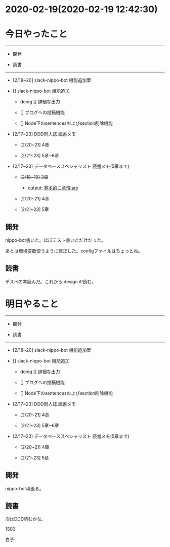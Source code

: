 # 2020-02-19(2020-02-19 12:42:30)

# 今日やったこと

---

* 開発

* 読書

---

+ [2/18~20] slack-nippo-bot 機能追加案

+ [] slack-nippo-bot 機能追加

	+ doing [] 詳細な出力

	+ [] ブログへの投稿機能

	+ [] Node下のsentencesおよびsection削除機能

+ [2/17~23] DDD同人誌 読書メモ

	+ [2/20~21] 4章

	+ [2/21~23] 5章~6章

+ [2/17~23] データベーススペシャリスト 読書メモ(5章まで)

	+ ~~[2/18~19] 3章~~

		+ output: [基本的に怠惰iary](https://blog.londone.net/page?id=184)

	+ [2/20~21] 4章

	+ [2/21~23] 5章


## 開発

nippo-bot書いた。ほぼテスト書いただけだった。

あとは環境変数使うように修正した。configファイルはちょっとね。

## 読書

デスペの本読んだ。これから design it!読む。


# 明日やること

---

* 開発

* 読書

---

+ [2/18~20] slack-nippo-bot 機能追加案

+ [] slack-nippo-bot 機能追加

	+ doing [] 詳細な出力

	+ [] ブログへの投稿機能

	+ [] Node下のsentencesおよびsection削除機能

+ [2/17~23] DDD同人誌 読書メモ

	+ [2/20~21] 4章

	+ [2/21~23] 5章~6章

+ [2/17~23] データベーススペシャリスト 読書メモ(5章まで)

	+ [2/20~21] 4章

	+ [2/21~23] 5章

## 開発

nippo-bot頑張る。

## 読書

次はDDD読むかな。


1500

白子
